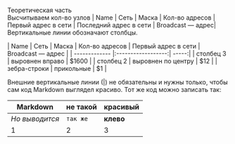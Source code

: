 Теоретическая часть<br>
Высчитываем кол-во узлов
| Name | Сеть	| Маска	| Кол-во адресов | Первый адрес в сети |	Последний адрес в сети |	Broadcast — адрес|
Вертикальные линии обозначают столбцы.

| Name       | Сеть                | Маска |  Кол-во адресов |  Первый адрес в сети | Broadcast — адрес |
| ------------- |:------------------:| -----:|
| столбец 3     | выровнен вправо    | $1600 |
| столбец 2     | выровнен по центру |   $12 |
| зебра-строки  | прикольные         |    $1 |

Внешние вертикальные линии (|) не обязательны и нужны только, чтобы сам код Markdown выглядел красиво. Тот же код можно записать так:

Markdown | не такой | красивый
--- | --- | ---
*Но выводится* | `так же` | **клево**
1 | 2 | 3

